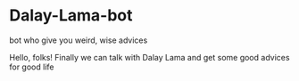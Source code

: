# Dalay-Lama-bot
bot who give you weird, wise advices

Hello, folks!
Finally we can talk with Dalay Lama and get some good advices for good life
